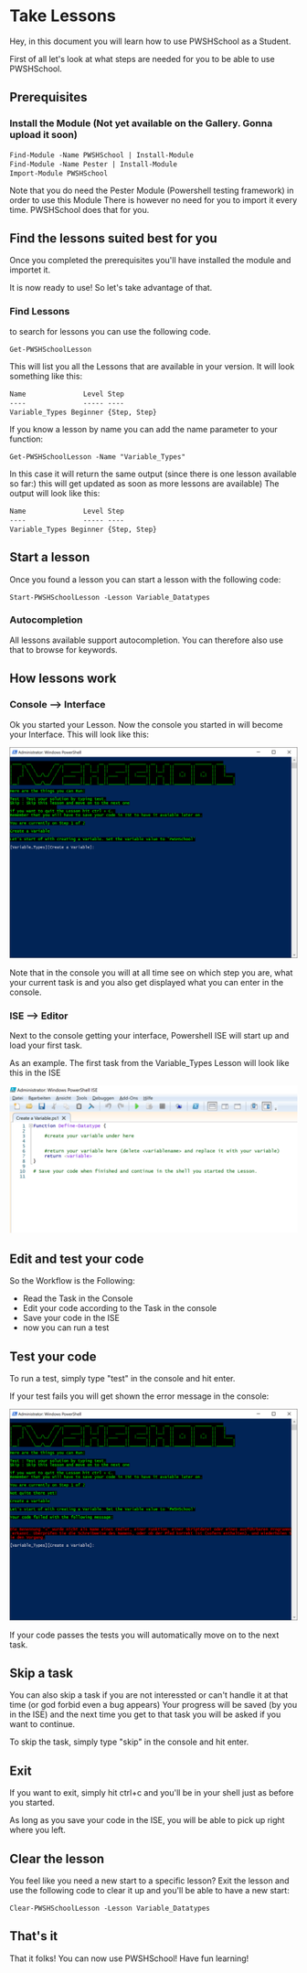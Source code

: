 # Take Lessons

Hey, in this document you will learn how to use PWSHSchool as a Student. 

First of all let's look at what steps are needed for you to be able to use PWSHSchool.

## Prerequisites

### Install the Module (Not yet available on the Gallery. Gonna upload it soon)

```
Find-Module -Name PWSHSchool | Install-Module
Find-Module -Name Pester | Install-Module
Import-Module PWSHSchool
```

Note that you do need the Pester Module (Powershell testing framework) in order to use this Module
There is however no need for you to import it every time. PWSHSchool does that for you.

## Find the lessons suited best for you

Once you completed the prerequisites you'll have installed the module and importet it.

It is now ready to use! So let's take advantage of that.

### Find Lessons

to search for lessons you can use the following code.

```
Get-PWSHSchoolLesson
```

This will list you all the Lessons that are available in your version. It will look something like this:
```
Name              Level Step
----              ----- ----
Variable_Types Beginner {Step, Step}
```

If you know a lesson by name you can add the name parameter to your function:

```
Get-PWSHSchoolLesson -Name "Variable_Types"
```

In this case it will return the same output (since there is one lesson available so far:) this will get updated as soon as more lessons are available) The output will look like this:
```
Name              Level Step
----              ----- ----
Variable_Types Beginner {Step, Step}
```

## Start a lesson

Once you found a lesson you can start a lesson with the following code:
```
Start-PWSHSchoolLesson -Lesson Variable_Datatypes
```
### Autocompletion
All lessons available support autocompletion. You can therefore also use that to browse for keywords.

## How lessons work

### Console --> Interface
Ok you started your Lesson. Now the console you started in will become your Interface. This will look like this:

![Console](Img/Console.png)

Note that in the console you will at all time see on which step you are, what your current task is and you also
get displayed what you can enter in the console. 

### ISE --> Editor
Next to the console getting your interface, Powershell ISE will start up and load your first task. 

As an example. The first task from the Variable_Types Lesson will look like this in the ISE

![ISETask](Img/ISETask.png)

## Edit and test your code

So the Workflow is the Following:

* Read the Task in the Console
* Edit your code according to the Task in the console
* Save your code in the ISE
* now you can run a test

## Test your code

To run a test, simply type "test" in the console and hit enter.

If your test fails you will get shown the error message in the console:

![ConsoleError](img/ConsoleError.png)

If your code passes the tests you will automatically move on to the next task.

## Skip a task

You can also skip a task if you are not interessted or can't handle it at that time (or god forbid even a bug appears)
Your progress will be saved (by you in the ISE) and the next time you get to that task you will be asked if you want to continue.

To skip the task, simply type "skip" in the console and hit enter.

## Exit 

If you want to exit, simply hit ctrl+c and you'll be in your shell just as before you started.

As long as you save your code in the ISE, you will be able to pick up right where you left.

## Clear the lesson

You feel like you need a new start to a specific lesson? Exit the lesson and use the following 
code to clear it up and you'll be able to have a new start:

```
Clear-PWSHSchoolLesson -Lesson Variable_Datatypes
```

## That's it

That it folks! You can now use PWSHSchool! Have fun learning!
